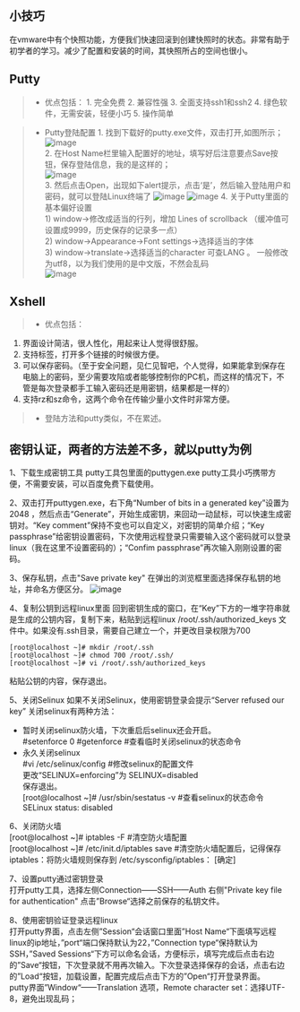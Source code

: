## 小技巧
在vmware中有个快照功能，方便我们快速回滚到创建快照时的状态。非常有助于初学者的学习。减少了配置和安装的时间，其快照所占的空间也很小。

## Putty  
>* 优点包括：
    1. 完全免费
    2. 兼容性强
    3. 全面支持ssh1和ssh2
    4. 绿色软件，无需安装，轻便小巧
    5. 操作简单
    
> * Putty登陆配置
    1. 找到下载好的putty.exe文件，双击打开,如图所示；
![image](H:\github\notes\images\putty.png)  
    2. 在Host Name栏里输入配置好的地址，填写好后注意要点Save按钮，保存登陆信息，我的是这样的；  
![image](H:\github\notes\images\putty登陆.png)  
    3. 然后点击Open，出现如下alert提示，点击‘是’，然后输入登陆用户和密码，就可以登陆Linux终端了
![image](H:\github\notes\images\alert.png)
![image](H:\github\notes\images\linux.png)
    4. 关于Putty里面的基本偏好设置  
        1) window->修改成适当的行列，增加 Lines of scrollback （缓冲值可设置成9999，历史保存的记录多一点）  
        2) window->Appearance->Font settings->选择适当的字体  
        3) window->translate->选择适当的character 可查LANG 。 一般修改为utf8，以为我们使用的是中文版，不然会乱码  
![image](H:\github\notes\images\utf8.png)
        

## Xshell
>* 优点包括：  
1) 界面设计简洁，很人性化，用起来让人觉得很舒服。  
2) 支持标签，打开多个链接的时候很方便。  
3) 可以保存密码。（至于安全问题，见仁见智吧，个人觉得，如果能拿到保存在电脑上的密码，至少需要攻陷或者能够控制你的PC机，而这样的情况下，不管是每次登录都手工输入密码还是用密钥，结果都是一样的）  
4) 支持rz和sz命令，这两个命令在传输少量小文件时非常方便。  

>* 登陆方法和putty类似，不在累述。

## 密钥认证，两者的方法差不多，就以putty为例  
1、下载生成密钥工具 putty工具包里面的puttygen.exe
putty工具小巧携带方便，不需要安装，可以百度免费下载使用。

2、双击打开puttygen.exe，右下角“Number of bits in a generated key”设置为2048 ，然后点击“Generate”，开始生成密钥，来回动一动鼠标，可以快速生成密钥对。“Key comment”保持不变也可以自定义，对密钥的简单介绍；“Key passphrase”给密钥设置密码，下次使用远程登录只需要输入这个密码就可以登录linux（我在这里不设置密码的）；“Confim passphrase”再次输入刚刚设置的密码。

3、保存私钥，点击"Save private key" 在弹出的浏览框里面选择保存私钥的地址，并命名方便区分。
![image](H:\github\linux\image\keygen.jpg)  

4、复制公钥到远程linux里面
回到密钥生成的窗口，在“Key”下方的一堆字符串就是生成的公钥内容，复制下来，粘贴到远程linux /root/.ssh/authorized_keys 文件中。如果没有.ssh目录，需要自己建立一个，并更改目录权限为700  
```
[root@localhost ~]# mkdir /root/.ssh 
[root@localhost ~]# chmod 700 /root/.ssh/ 
[root@localhost ~]# vi /root/.ssh/authorized_keys
```  

粘贴公钥的内容，保存退出。


5、关闭Selinux
如果不关闭Selinux，使用密钥登录会提示“Server refused our key”
关闭selinux有两种方法：  
* 暂时关闭selinux防火墙，下次重启后selinux还会开启。  
#setenforce 0 
#getenforce                    #查看临时关闭selinux的状态命令
* 永久关闭selinux      
 #vi /etc/selinux/config        #修改selinux的配置文件  
更改“SELINUX=enforcing”为 SELINUX=disabled  
保存退出。  
[root@localhost ~]# /usr/sbin/sestatus -v        #查看selinux的状态命令  
SELinux status:                disabled


6、关闭防火墙  
[root@localhost ~]# iptables -F                                #清空防火墙配置  
[root@localhost ~]# /etc/init.d/iptables save            #清空防火墙配置后，记得保存  
iptables：将防火墙规则保存到 /etc/sysconfig/iptables：    [确定]  


7、设置putty通过密钥登录  
打开putty工具，选择左侧Connection——SSH——Auth 右侧"Private key file for authentication" 点击”Browse“选择之前保存的私钥文件。  

8、使用密钥验证登录远程linux  
打开putty界面，点击左侧”Session“会话窗口里面”Host Name“下面填写远程linux的ip地址，”port“端口保持默认为22，”Connection type“保持默认为SSH，”Saved Sessions“下方可以命名会话，方便标示，填写完成后点击右边的”Save“按钮，下次登录就不用再次输入。下次登录选择保存的会话，点击右边的”Load“按钮，加载设置，配置完成后点击下方的”Open“打开登录界面。  
putty界面”Window“——Translation 选项，Remote character set：选择UTF-8，避免出现乱码；

















